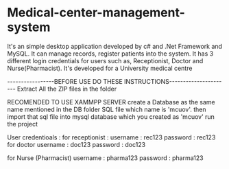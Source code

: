 # Medical-center-management-system
It's an simple desktop application developed by c# and .Net Framework and MySQL. It can manage records, register patients into the system. It has 3 different login credentials for users such as, Receptionist, Doctor and Nurse(Pharmacist). It's developed for a University medical centre

-----------------BEFORE USE DO THESE INSTRUCTIONS----------------------
Extract All the ZIP files in the folder

RECOMENDED TO USE XAMMPP SERVER
create a Database as the same name mentioned in the DB folder SQL file which name is 'mcuov'.
then import that sql file into mysql database which you created as 'mcuov'
run the project

User credentioals : 
for receptionist :
  username : rec123
  password : rec123
for doctor
  username : doc123
  password : doc123

for Nurse (Pharmacist)
  username : pharma123
  password : pharma123


